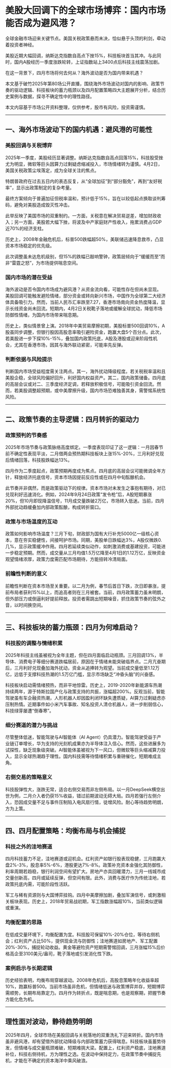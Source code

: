 # 美股大回调下的全球市场博弈：国内市场能否成为避风港？

全球金融市场迎来关键节点。美国关税政策悬而未决，恰似悬于头顶的利剑，牵动着投资者神经。

美股近期大幅回调，纳斯达克指数自高点下挫15%，科技板块首当其冲。与此同时，国内A股经历一季度涨跌轮转，上证指数站上3400点后科技主线震荡加剧。

在这一背景下，四月市场将何去何从？海外波动是否为国内带来机遇？

本文基于破竹2025年第80场公开直播，围绕海外市场波动对国内的影响、政策节奏的驱动逻辑、科技板块的蓄力瓶颈以及四月配置策略四大主题展开分析，结合历史案例与数据，探寻不确定性中的理性路径。

本文内容基于市场公开资料整理，仅供参考，股市有风险，投资需谨慎。



---

## 一、海外市场波动下的国内机遇：避风港的可能性

### 美股回调与关税博弈
2025年一季度，美股经历显著调整。纳斯达克指数自高点回落15%，科技股受挫尤为明显，微软等巨头因算力过剩疑虑缩减投入，市场情绪转为谨慎。4月2日，美国关税政策尘埃落定，成为全球关注的焦点。

特朗普政府在过去五日内的表态反复，从“全球加征”到“部分豁免”，再到“友好税率”，显示出政策制定的复杂考量。

最终方案倾向于普遍加征但税率温和，预计低于15%，旨在以较低起点换取谈判筹码，避免对美股造成毁灭性冲击。

此举反映了美国市场的双重制约。一方面，关税意在解决贸易逆差，增加财政收入；另一方面，美股若大幅下挫，将波及中产家庭财产性收入，拖累消费占GDP近70%的经济支柱。

历史上，2008年金融危机后，标普500跌幅超50%，美联储迅速降息救市，凸显资本市场稳定的优先级。

此次调整虽未达危机级别，但15%的跌幅已敲响警钟，政策层倾向于“缓缓而至”而非“雷霆之怒”，为市场提供喘息空间。

### 国内市场的潜在受益
海外波动是否令国内市场成为避风港？从资金流向看，可能性存在但尚未显现。
美股回调可能触发避险情绪，部分资金或转向新兴市场，中国作为全球第二大经济体具备吸引力。然而，当前人民币汇率跌至7.27，香港市场南向资金热度降温，显示长线资金尚未回流。短期内，4月2日关税靴子落地或缓解全球扰动，降低市场防御性情绪，为国内市场带来喘息期。

历史上，类似情景曾上演。2018年中美贸易摩擦初期，美股标普500回调10%，A股虽同步调整，但银行股因高股息率吸引避险资金，跑赢大盘5个百分点。此次，若美股进一步下探10%-15%，叠加国内政策托底，A股及港股或迎来阶段性机会，尤其在香港市场，因其与海外联动紧密，可能率先反弹。

### 判断依据与风险提示
判断国内市场受益程度需关注两点。其一，海外扰动降级程度。若关税税率温和且美股企稳，全球风险偏好回升，利好国内权益资产。其二，国内政策储备。四月底的高层会议或对二、三季度经济定调，若释放积极信号，可能吸引资金回流。然而，若美股调整超预期，或中美摩擦升级，国内市场恐难独善其身，需警惕系统性风险。

---

## 二、政策节奏的主导逻辑：四月转折的驱动力

### 政策预判的节奏感
2025年市场节奏与政策脉络高度绑定。一季度表现印证了这一逻辑：一月因春节前不确定性表现平淡，二月借两会预热期科技板块上涨15%-20%，三月利好兑现后情绪回落，科技股跌幅达13%。

四月作为二季度起点，政策预期再度成为焦点。四月底的高层会议可能微调全年方针，释放经济托底信号，资本市场因提前反应性或在四月中旬酝酿机会。

此节奏并非偶然，而是政策驱动下的规律。资本市场对未发生之事抱有期待，对已兑现利好迅速消化。例如，2024年9月24日政策“发令枪”后，A股短期暴涨20%，但10月即现降温信号，11月成交量跌破2万亿，市场转入低迷。当前，四月外部扰动趋缓叠加内部政策酝酿，构成转折窗口。

### 政策与市场温度的互动
政策如何影响市场温度？三月下旬，财政部为国有大行补充5000亿一级核心资本，意在夯实稳健性，间接呵护市场。同期，美股单日跌幅达3%，A股仅微跌0.几%，显示政策缓冲作用。四月若延续类似动作，如刺激消费或基建投资，可能进一步稳定预期。然而，成交量从三月均值1.5万亿降至4月1日的1.12万亿，反映资金观望情绪浓厚，政策力度需匹配市场期待，方能扭转冷清局面。

### 前瞻性判断的意义
前瞻性判断在资本市场至关重要。以二月为例，春节后首日下跌，次日即暴涨，提前布局者获利15%以上，而追高者则在三月被套。当前，四月政策蓄力虽未明朗，但外部压力或倒逼利好提前释放。投资者需跳出短期噪音，抓住政策节奏的弦外之音，以时间换空间。

---

## 三、科技板块的蓄力瓶颈：四月为何难启动？

### 科技股的调整与情绪积累
2025年科技主线虽被视为全年主题，但在四月面临启动瓶颈。三月回调13%，半导体、消费电子等细分赛道跌幅居前，原因在于情绪未能突破临界点。二月亢奋期后，三月利好兑现叠加海外扰动，资金从追捧转为观望。当前成交量低至1.12万亿，远低于支撑科技热潮的1.5万亿门槛，显示市场缺乏“冲昏头脑”的兴奋感。

科技板块启动需情绪预热，而非平地惊雷。历史上，2019-2020年新能源车热潮持续两年，源于特斯拉国产化与政策支持的共振，涨幅超200%。反观当前，智能驾驶虽有车企融资热潮，人形机器人却因盈利闭环缺失遭质疑，AI算力过剩疑虑亦压制热情。近期事件如小米汽车事故、知名投资人清仓机器人，进一步削弱信心，科技绿芽屡遭“倒春寒”。

### 细分赛道的潜力与挑战
尽管整体低迷，智能驾驶与AI智能体（AI Agent）仍具潜力。智能驾驶受益于产业链订单增长，华为支持的光刻机成果亦为半导体注入信心。然而，这些进展多为试探性，缺乏现象级突破。AI智能体虽被视为下一风口，但微软等巨头缩减算力投入，显示全球热潮趋于理性。国内科技需等待情绪积累与重磅催化，短期难成主角。

### 右侧交易的策略意义
科技股弹性大，涨跌无常，适合右侧交易而非左侧布局。以一月DeepSeek横空出世为例，二月介入者仍获15%收益，错过前期波动无碍大局。四月若强行左侧介入，恐因成交量不足与事件压制陷入电风扇行情，徒增风险。耐心等待趋势明朗，方为上策。

---

## 四、四月配置策略：均衡布局与机会捕捉

### 科技之外的洼地赛道
四月科技蓄力不足，洼地赛道或迎机会。红利资产如银行股表现稳健，三月跑赢大盘2%-3%，股息率5%-6%，港股更达7%-8%。政策补充资本金强化其防御性，利率周期若趋稳，银行利润空间有望扩大。房地产亦具回暖潜力，三月一线城市成交量创新高，四月或延续反弹，但空间有限。此外，消费与医疗作为传统洼地，若政策托底内需，可能阶段性活跃。

军工与稀有资源则与大国博弈挂钩。四月中美摩擦加剧，叠加军演信号，或刺激相关板块表现。历史上，2018年贸易战初期，军工指数涨幅超10%，当前类似逻辑或重演。

### 均衡配置的思路
在低成交量环境下，均衡配置为宜。科技股可保留10%-20%仓位，等待右侧机会；红利资产占比50%，提供现金流与防御性；洼地赛道如房地产、军工配置20%-30%，捕捉轮动收益。黄金等避险资产短期需警惕回调，三月涨幅15%后价格高企至3100美元/盎司，靴子落地或引发消化性下跌。

### 案例启示与长期逻辑
历史经验表明，均衡布局穿越波动。2008年危机后，高股息策略年化收益率超10%，跑赢标普500。当前市场虽非危机，但情绪低迷与政策博弈并存，短期博弈需顺势，长期布局靠定力。四月作为转折点，既是喘息期，也是观察期，把握节奏方能化危为机。

---

## 理性面对波动，静待趋势明朗

2025年四月，全球市场在美股回调与关税落地的双重洗礼下迎来转折。国内市场虽非避风港，却有望借外部扰动降级与内部政策蓄力获得喘息。科技板块虽蓄势待发，但情绪与成交量瓶颈难破，短期难挑大梁。配置上，红利资产稳底，洼地赛道补位，科技右侧待机，方为理性之选。在波动中保持定力，在政策节奏中捕捉先机，才能在不确定的资本海洋中乘风破浪。



